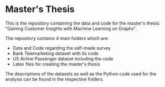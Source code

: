 # Master's Thesis

This is the repository containing the data and code for the master's thesis:
"Gaining Customer Insights with Machine Learning on Graphs". 

The repository contains 4 main folders which are:

- Data and Code regarding the self-made survey
- Bank Telemarketing dataset with its code
- US Airline Passenger dataset including the code
- Latex files for creating the master's thesis

The descriptions of the datasets as well as the Python code used for the analysis 
can be found in the respective folders. 
